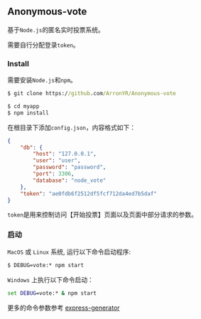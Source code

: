 ## Anonymous-vote

基于`Node.js`的匿名实时投票系统。

需要自行分配登录`token`。

### Install

需要安装`Node.js`和`npm`。

```cmd
$ git clone https://github.com/ArronYR/Anonymous-vote

$ cd myapp
$ npm install
```

在根目录下添加`config.json`，内容格式如下：
```json
{
    "db": {
        "host": "127.0.0.1",
        "user": "user",
        "password": "password",
        "port": 3306,
        "database": "node_vote"
    },
    "token": "ae0fdb6f2512df5fcf712da4ed7b5daf"
}
```

`token`是用来控制访问【开始投票】页面以及页面中部分请求的参数。

### 启动

`MacOS` 或 `Linux` 系统, 运行以下命令启动程序:
```cmd
$ DEBUG=vote:* npm start
```

`Windows` 上执行以下命令启动：
```cmd
set DEBUG=vote:* & npm start
```

更多的命令参数参考 [express-generator](http://expressjs.com/en/starter/generator.html)
